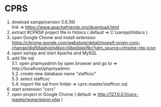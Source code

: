 # CPRS
 1. dowload xampp(version 5.6.39)<br /> 
    link => https://www.apachefriends.org/download.html
 2. extract #CPRS# project file in htdocs ( default => C:\xampp\htdocs )<br />
 3. open Google Chome and install extension 
    https://chrome.google.com/webstore/detail/moesif-origin-cors-change/digfbfaphojjndkpccljibejjbppifbc?utm_source=chrome-ntp-icon<br />
 4. open xampp and start Apache and MySQL<br />
 5. add file sql<br />
   5.1. open phpmyadmin by open browser and go to => http://localhost/phpmyadmin<br />
   5.2. create new database name "staffcoc"<br />
   5.3. select staffcoc<br />
   5.4. import file sql from folder => cprs-master/staffcoc.sql<br />
 6. start extension "cors"<br />
 7. open project in Google Chome ( default => http://127.0.0.1/cprs-master/www/signin.php )
